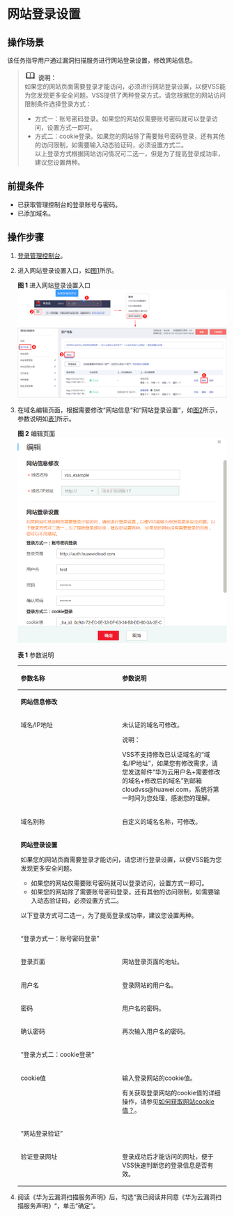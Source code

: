 # 网站登录设置<a name="vss_01_0104"></a>

## 操作场景<a name="section1547411531205"></a>

该任务指导用户通过漏洞扫描服务进行网站登录设置，修改网站信息。

>![](public_sys-resources/icon-note.gif) **说明：**   
>如果您的网站页面需要登录才能访问，必须进行网站登录设置，以便VSS能为您发现更多安全问题。VSS提供了两种登录方式，请您根据您的网站访问限制条件选择登录方式：  
>-   方式一：账号密码登录。如果您的网站仅需要账号密码就可以登录访问，设置方式一即可。  
>-   方式二：cookie登录。如果您的网站除了需要账号密码登录，还有其他的访问限制，如需要输入动态验证码，必须设置方式二。  
>以上登录方式根据网站访问情况可二选一，但是为了提高登录成功率，建议您设置两种。  

## 前提条件<a name="section362011861503"></a>

-   已获取管理控制台的登录账号与密码。
-   已添加域名。

## 操作步骤<a name="section1573014424914"></a>

1.  [登录管理控制台](https://console.huaweicloud.com/)。
2.  进入网站登录设置入口，如[图1](#fig4989100164918)所示。

    **图 1**  进入网站登录设置入口<a name="fig4989100164918"></a>  
    ![](figures/进入网站登录设置入口.png "进入网站登录设置入口")

3.  在域名编辑页面，根据需要修改“网站信息“和“网站登录设置“，如[图2](#fig54103515315)所示，参数说明如[表1](#table1015272220137)所示。

    **图 2**  编辑页面<a name="fig54103515315"></a>  
    ![](figures/编辑页面.png "编辑页面")

    **表 1**  参数说明

    <a name="table1015272220137"></a>
    <table><thead align="left"><tr id="row21531222161319"><th class="cellrowborder" valign="top" width="48.5%" id="mcps1.2.3.1.1"><p id="p19153422131316"><a name="p19153422131316"></a><a name="p19153422131316"></a>参数名称</p>
    </th>
    <th class="cellrowborder" valign="top" width="51.5%" id="mcps1.2.3.1.2"><p id="p1615313227133"><a name="p1615313227133"></a><a name="p1615313227133"></a>参数说明</p>
    </th>
    </tr>
    </thead>
    <tbody><tr id="row587082851517"><td class="cellrowborder" colspan="2" valign="top" headers="mcps1.2.3.1.1 mcps1.2.3.1.2 "><p id="p1231211383158"><a name="p1231211383158"></a><a name="p1231211383158"></a><b><span class="cmdname" id="cmdname187621232141616"><a name="cmdname187621232141616"></a><a name="cmdname187621232141616"></a>网站信息修改</span></b></p>
    </td>
    </tr>
    <tr id="row1172520176346"><td class="cellrowborder" valign="top" width="48.5%" headers="mcps1.2.3.1.1 "><p id="p7737172414341"><a name="p7737172414341"></a><a name="p7737172414341"></a>域名/IP地址</p>
    </td>
    <td class="cellrowborder" valign="top" width="51.5%" headers="mcps1.2.3.1.2 "><p id="p27371124103420"><a name="p27371124103420"></a><a name="p27371124103420"></a>未认证的域名可修改。</p>
    <div class="note" id="note13737162416345"><a name="note13737162416345"></a><a name="note13737162416345"></a><span class="notetitle"> 说明： </span><div class="notebody"><p id="p16737182419342"><a name="p16737182419342"></a><a name="p16737182419342"></a>VSS不支持修改已认证域名的<span class="parmvalue" id="parmvalue197372024123415"><a name="parmvalue197372024123415"></a><a name="parmvalue197372024123415"></a>“域名/IP地址”</span>，如果您有修改需求，请您发送邮件“华为云用户名+需要修改的域名+修改后的域名”到邮箱cloudvss@huawei.com，系统将第一时间为您处理，感谢您的理解。</p>
    </div></div>
    </td>
    </tr>
    <tr id="row102711826111516"><td class="cellrowborder" valign="top" width="48.5%" headers="mcps1.2.3.1.1 "><p id="p11271226191519"><a name="p11271226191519"></a><a name="p11271226191519"></a>域名别称</p>
    </td>
    <td class="cellrowborder" valign="top" width="51.5%" headers="mcps1.2.3.1.2 "><p id="p1927132613154"><a name="p1927132613154"></a><a name="p1927132613154"></a>自定义的域名名称，可修改。</p>
    </td>
    </tr>
    <tr id="row1515372212135"><td class="cellrowborder" colspan="2" valign="top" headers="mcps1.2.3.1.1 mcps1.2.3.1.2 "><p id="p994332410157"><a name="p994332410157"></a><a name="p994332410157"></a><b><span class="cmdname" id="cmdname7785644132215"><a name="cmdname7785644132215"></a><a name="cmdname7785644132215"></a>网站登录设置</span></b></p>
    <p id="p8684101372710"><a name="p8684101372710"></a><a name="p8684101372710"></a>如果您的网站页面需要登录才能访问，请您进行登录设置，以便VSS能为您发现更多安全问题。</p>
    <a name="ul0348145813553"></a><a name="ul0348145813553"></a><ul id="ul0348145813553"><li>如果您的网站仅需要账号密码就可以登录访问，设置方式一即可。</li><li>如果您的网站除了需要账号密码登录，还有其他的访问限制，如需要输入动态验证码，必须设置方式二。</li></ul>
    <p id="p679512223277"><a name="p679512223277"></a><a name="p679512223277"></a>以下登录方式可二选一，为了提高登录成功率，建议您设置两种。</p>
    </td>
    </tr>
    <tr id="row3153112220132"><td class="cellrowborder" colspan="2" valign="top" headers="mcps1.2.3.1.1 mcps1.2.3.1.2 "><p id="p1761415159565"><a name="p1761415159565"></a><a name="p1761415159565"></a><span class="parmname" id="parmname1670372274513"><a name="parmname1670372274513"></a><a name="parmname1670372274513"></a>“登录方式一：账号密码登录”</span></p>
    </td>
    </tr>
    <tr id="row13153102220136"><td class="cellrowborder" valign="top" width="48.5%" headers="mcps1.2.3.1.1 "><p id="p19431724161516"><a name="p19431724161516"></a><a name="p19431724161516"></a>登录页面</p>
    </td>
    <td class="cellrowborder" valign="top" width="51.5%" headers="mcps1.2.3.1.2 "><p id="p189431124181512"><a name="p189431124181512"></a><a name="p189431124181512"></a>网站登录页面的地址。</p>
    </td>
    </tr>
    <tr id="row365533614202"><td class="cellrowborder" valign="top" width="48.5%" headers="mcps1.2.3.1.1 "><p id="p26551836112018"><a name="p26551836112018"></a><a name="p26551836112018"></a>用户名</p>
    </td>
    <td class="cellrowborder" valign="top" width="51.5%" headers="mcps1.2.3.1.2 "><p id="p5655203611203"><a name="p5655203611203"></a><a name="p5655203611203"></a>登录网站的用户名。</p>
    </td>
    </tr>
    <tr id="row393318443204"><td class="cellrowborder" valign="top" width="48.5%" headers="mcps1.2.3.1.1 "><p id="p199334442207"><a name="p199334442207"></a><a name="p199334442207"></a>密码</p>
    </td>
    <td class="cellrowborder" valign="top" width="51.5%" headers="mcps1.2.3.1.2 "><p id="p4933134417208"><a name="p4933134417208"></a><a name="p4933134417208"></a>用户名的密码。</p>
    </td>
    </tr>
    <tr id="row39333448203"><td class="cellrowborder" valign="top" width="48.5%" headers="mcps1.2.3.1.1 "><p id="p493310443201"><a name="p493310443201"></a><a name="p493310443201"></a>确认密码</p>
    </td>
    <td class="cellrowborder" valign="top" width="51.5%" headers="mcps1.2.3.1.2 "><p id="p94536011513"><a name="p94536011513"></a><a name="p94536011513"></a>再次输入用户名的密码。</p>
    </td>
    </tr>
    <tr id="row12328195515205"><td class="cellrowborder" colspan="2" valign="top" headers="mcps1.2.3.1.1 mcps1.2.3.1.2 "><p id="p119295220219"><a name="p119295220219"></a><a name="p119295220219"></a><span class="parmname" id="parmname94711317154619"><a name="parmname94711317154619"></a><a name="parmname94711317154619"></a>“登录方式二：cookie登录”</span></p>
    </td>
    </tr>
    <tr id="row732925572018"><td class="cellrowborder" valign="top" width="48.5%" headers="mcps1.2.3.1.1 "><p id="p11329135516205"><a name="p11329135516205"></a><a name="p11329135516205"></a>cookie值</p>
    </td>
    <td class="cellrowborder" valign="top" width="51.5%" headers="mcps1.2.3.1.2 "><p id="p183291355142017"><a name="p183291355142017"></a><a name="p183291355142017"></a>输入登录网站的cookie值。</p>
    <p id="p1432718280447"><a name="p1432718280447"></a><a name="p1432718280447"></a>有关获取登录网站的cookie值的详细操作，请参见<a href="https://support.huaweicloud.com/vss_faq/vss_01_0146.html" target="_blank" rel="noopener noreferrer">如何获取网站cookie值？</a>。</p>
    </td>
    </tr>
    <tr id="row103291355142019"><td class="cellrowborder" colspan="2" valign="top" headers="mcps1.2.3.1.1 mcps1.2.3.1.2 "><p id="p1493191814313"><a name="p1493191814313"></a><a name="p1493191814313"></a><span class="parmname" id="parmname14291033114612"><a name="parmname14291033114612"></a><a name="parmname14291033114612"></a>“网站登录验证”</span></p>
    </td>
    </tr>
    <tr id="row15329135552016"><td class="cellrowborder" valign="top" width="48.5%" headers="mcps1.2.3.1.1 "><p id="p1732995517206"><a name="p1732995517206"></a><a name="p1732995517206"></a>验证登录网址</p>
    </td>
    <td class="cellrowborder" valign="top" width="51.5%" headers="mcps1.2.3.1.2 "><p id="p232965515208"><a name="p232965515208"></a><a name="p232965515208"></a>登录成功后才能访问的网址，便于VSS快速判断您的登录信息是否有效。</p>
    </td>
    </tr>
    </tbody>
    </table>

4.  阅读《华为云漏洞扫描服务声明》后，勾选“我已阅读并同意《华为云漏洞扫描服务声明》“，单击“确定“。

